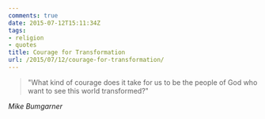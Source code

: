 ```yaml
---
comments: true
date: 2015-07-12T15:11:34Z
tags:
- religion
- quotes
title: Courage for Transformation
url: /2015/07/12/courage-for-transformation/
---
```


<blockquote class="big">"What kind of courage does it take for us to be the people of God who want to see this world transformed?"
</blockquote>

<cite class="big">Mike Bumgarner</cite>



